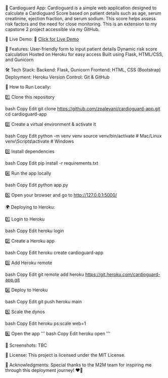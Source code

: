🏥 Cardioguard App:
Cardioguard is a simple web application designed to calculate a Cardioguard Score based on patient details such as age, serum creatinine, ejection fraction, and serum sodium. This score helps assess risk factors and the need for close monitoring. This is an extension to my capstone 2 project accessible via my GitHub. 


🚀 Live Demo:
🔗 [Click for Live Demo](https://zarapalevani.com/cardiogaurd-score)

📌 Features:
 User-friendly form to input patient details
 Dynamic risk score calculation
 Hosted on Heroku for easy access
 Built using Flask, HTML/CSS, and Gunicorn

🛠️ Tech Stack:
Backend: Flask, Gunicorn
Frontend: HTML, CSS (Bootstrap)
Deployment: Heroku
Version Control: Git & GitHub


🚀 How to Run Locally:

1️⃣ Clone this repository

bash
Copy
Edit
git clone https://github.com/zpalevani/cardioguard-app.git
cd cardioguard-app

2️⃣ Create a virtual environment & activate it

bash
Copy
Edit
python -m venv venv
source venv/bin/activate  # Mac/Linux
venv\Scripts\activate  # Windows

3️⃣ Install dependencies

bash
Copy
Edit
pip install -r requirements.txt

4️⃣ Run the app locally

bash
Copy
Edit
python app.py

5️⃣ Open your browser and go to http://127.0.0.1:5000/


🌍 Deploying to Heroku:

1️⃣ Login to Heroku

bash
Copy
Edit
heroku login

2️⃣ Create a Heroku app

bash
Copy
Edit
heroku create cardioguard-app

3️⃣ Add Heroku remote

bash
Copy
Edit
git remote add heroku https://git.heroku.com/cardioguard-app.git

4️⃣ Deploy to Heroku

bash
Copy
Edit
git push heroku main

5️⃣ Scale the dynos

bash
Copy
Edit
heroku ps:scale web=1

6️⃣ Open the app
'''
bash
Copy
Edit
heroku open
'''

📸 Screenshots:
TBC


📜 License:
This project is licensed under the MIT License.


💌 Acknowledgments:
Special thanks to the M2M team for inspiring me through this deployment journey! ❤️🚀
